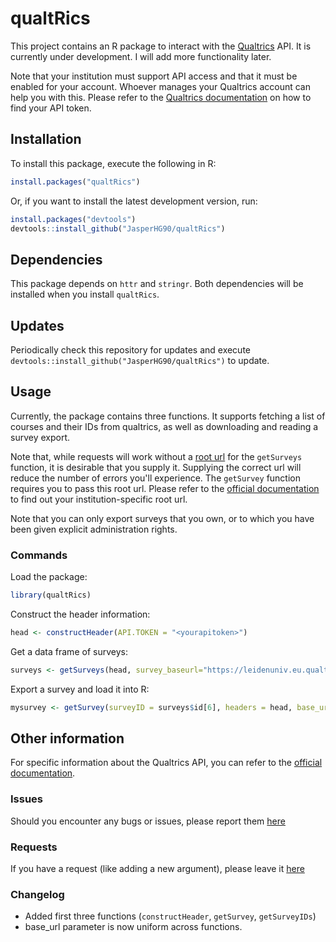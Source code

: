 # qualtRics

This project contains an R package to interact with the [Qualtrics](https://www.qualtrics.com/) API. It is currently under development. I will add more functionality later.

Note that your institution must support API access and that it must be enabled for your account. Whoever manages your Qualtrics account can help you with this. Please refer to the [Qualtrics documentation](https://api.qualtrics.com/docs/authentication) on how to find your API token.

## Installation

To install this package, execute the following in R:

```r
install.packages("qualtRics")
```

Or, if you want to install the latest development version, run:

```r
install.packages("devtools")
devtools::install_github("JasperHG90/qualtRics")
```

## Dependencies

This package depends on `httr` and `stringr`. Both dependencies will be installed when you install `qualtRics`.

## Updates

Periodically check this repository for updates and execute `devtools::install_github("JasperHG90/qualtRics")` to update.

## Usage

Currently, the package contains three functions. It supports fetching a list of courses and their IDs from qualtrics, as well as downloading and reading a survey export. 

Note that, while requests will work without a [root url](https://api.qualtrics.com/docs/root-url) for the `getSurveys` function, it is desirable that you supply it. Supplying the correct url will reduce the number of errors you'll experience. The `getSurvey` function requires you to pass this root url. Please refer to the [official documentation](https://api.qualtrics.com/docs/root-url) to find out your institution-specific root url.

Note that you can only export surveys that you own, or to which you have been given explicit administration rights.

### Commands

Load the package:

```r
library(qualtRics)
```

Construct the header information:

```r
head <- constructHeader(API.TOKEN = "<yourapitoken>")
```

Get a data frame of surveys:

```r
surveys <- getSurveys(head, survey_baseurl="https://leidenuniv.eu.qualtrics.com") # URL is for my own institution
```

Export a survey and load it into R:

```r
mysurvey <- getSurvey(surveyID = surveys$id[6], headers = head, base_url = "https://leidenuniv.eu.qualtrics.com", verbose = TRUE)
```

## Other information

For specific information about the Qualtrics API, you can refer to the [official documentation](https://api.qualtrics.com/docs/overview).

### Issues

Should you encounter any bugs or issues, please report them [here](https://github.com/JasperHG90/qualtRics/issues)

### Requests

If you have a request (like adding a new argument), please leave it [here](https://github.com/JasperHG90/qualtRics/issues)

### Changelog

- Added first three functions (`constructHeader`, `getSurvey`, `getSurveyIDs`)
- base_url parameter is now uniform across functions.
